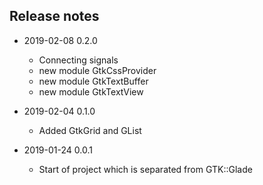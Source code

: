 ## Release notes

* 2019-02-08 0.2.0
  * Connecting signals
  * new module GtkCssProvider
  * new module GtkTextBuffer
  * new module GtkTextView

* 2019-02-04 0.1.0
  * Added GtkGrid and GList

* 2019-01-24 0.0.1
  * Start of project which is separated from GTK::Glade
